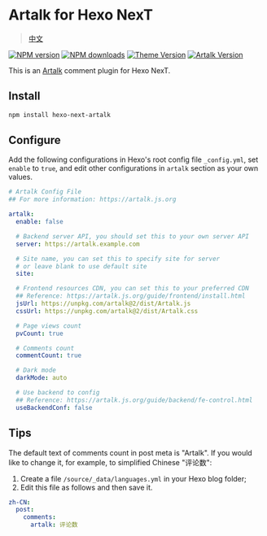 # Artalk for Hexo NexT

> [中文](https://github.com/leirock/hexo-next-artalk/blob/main/README-CN.md)

[![NPM version](https://img.shields.io/npm/v/hexo-next-artalk?color=red&logo=npm&style=flat-square)](https://www.npmjs.com/package/hexo-next-artalk)
[![NPM downloads](https://img.shields.io/npm/dm/hexo-next-artalk?color=red&logo=npm&style=flat-square)](https://www.npmjs.com/package/hexo-next-artalk)
[![Theme Version](https://img.shields.io/badge/NexT-v7.3.0+-blue?style=flat-square)](https://github.com/next-theme/hexo-theme-next)
[![Artalk Version](https://img.shields.io/badge/Artalk-v2.3.1+-558fb5?style=flat-square)](https://github.com/ArtalkJS/Artalk)

This is an [Artalk](https://artalk.js.org) comment plugin for Hexo NexT.

## Install

```bash
npm install hexo-next-artalk
```

## Configure

Add the following configurations in Hexo's root config file `_config.yml`, set `enable` to `true`, and edit other configurations in `artalk` section as your own values.

```yaml
# Artalk Config File
## For more information: https://artalk.js.org

artalk:
  enable: false

  # Backend server API, you should set this to your own server API
  server: https://artalk.example.com

  # Site name, you can set this to specify site for server
  # or leave blank to use default site
  site:

  # Frontend resources CDN, you can set this to your preferred CDN
  ## Reference: https://artalk.js.org/guide/frontend/install.html
  jsUrl: https://unpkg.com/artalk@2/dist/Artalk.js
  cssUrl: https://unpkg.com/artalk@2/dist/Artalk.css

  # Page views count
  pvCount: true

  # Comments count
  commentCount: true

  # Dark mode
  darkMode: auto

  # Use backend to config
  ## Reference: https://artalk.js.org/guide/backend/fe-control.html
  useBackendConf: false
```

## Tips

The default text of comments count in post meta is "Artalk". If you would like to change it, for example, to simplified Chinese "评论数":

1. Create a file `/source/_data/languages.yml` in your Hexo blog folder;
2. Edit this file as follows and then save it.

```yaml
zh-CN:
  post:
    comments:
      artalk: 评论数
```